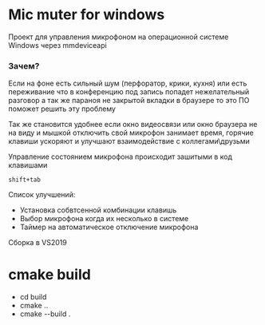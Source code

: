 Mic muter for windows
===================

Проект для управления микрофоном на операционной системе Windows через mmdeviceapi

### Зачем?

Если на фоне есть сильный шум (перфоратор, крики, кухня) или есть переживание что в конференцию под запись попадет нежелательный разговор а так же параноя не закрытой вкладки в браузере то это ПО поможет решить эту проблему

Так же становится удобнее если окно видеосвязи или окно браузера не на виду и мышкой отключить свой микрофон занимает время, горячие клавиши ускоряют и улучшают взаимодействие с коллегами\друзьми

Управление состоянием микрофона происходит зашитыми в код клавишами 

```
shift+tab
```

Список улучшений:

* Установка собвтсенной комбинации клавишь
* Выбор микрофона когда их несколько в системе
* Таймер на автоматическое отключение микрофона

Сборка в VS2019

# cmake build 

* cd build
* cmake ..
* cmake --build .
